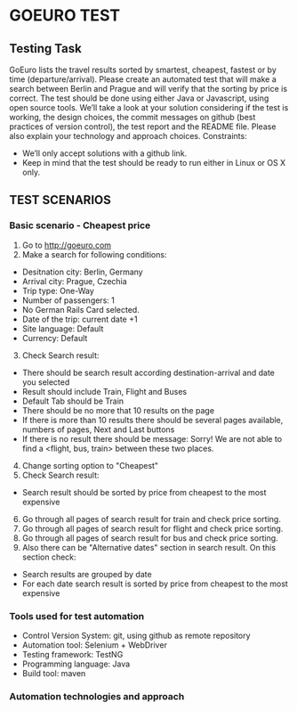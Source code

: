 # GOEURO TEST
## Testing Task
GoEuro lists the travel results sorted by smartest, cheapest, fastest or by time
(departure/arrival). Please create an automated test that will make a search between Berlin
and Prague and will verify that the sorting by price is correct. The test should be done using
either Java or Javascript, using open source tools.
We’ll take a look at your solution considering if the test is working, the design choices, the
commit messages on github (best practices of version control), the test report and the
README file. Please also explain your technology and approach choices.
Constraints:
 - We’ll only accept solutions with a github link.
 - Keep in mind that the test should be ready to run either in Linux or OS X only.
 
 ## TEST SCENARIOS
 
 ### Basic scenario - Cheapest price
 
 1. Go to http://goeuro.com
 2. Make a search for following conditions:
  - Desitnation city: Berlin, Germany
  - Arrival city: Prague, Czechia
  - Trip type: One-Way
  - Number of passengers: 1
  - No German Rails Card selected.
  - Date of the trip: current date +1
  - Site language: Default
  - Currency: Default
 3. Check Search result:
  - There should be search result according destination-arrival and date you selected
  - Result should include Train, Flight and Buses
  - Default Tab should be Train
  - There should be no more that 10 results on the page
  - If there is more than 10 results there should be several pages available, numbers of pages, Next and Last buttons
  - If there is no result there should be message: Sorry! We are not able to find a <flight, bus, train> between these two places.
 4. Change sorting option to "Cheapest"
 5. Check Search result:
  - Search result should be sorted by price from cheapest to the most expensive
 6. Go through all pages of search result for train and check price sorting.
 7. Go through all pages of search result for flight and check price sorting.
 8. Go through all pages of search result for bus and check price sorting.
 9. Also there can be "Alternative dates" section in search result. On this section check:
   - Search results are grouped by date
   - For each date search result is sorted by price from cheapest to the most expensive
 
  ### Tools used for test automation
  
   - Control Version System: git, using github as remote repository
   - Automation tool: Selenium + WebDriver
   - Testing framework: TestNG
   - Programming language: Java
   - Build tool: maven
  
  ### Automation technologies and approach
  
  
  
  